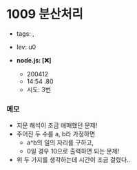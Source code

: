 # 1009 분산처리
 - tags: ,
 - lev: u0

- **node.js: [:x:]**
  - 200412
  - 14:54 .80
  - 시도: 3번

### 메모
 - 지문 해석이 조금 애매했던 문제!
 - 주어진 두 수를 a, b라 가정하면
    - a^b의 일의 자리를 구하고, 
    - 0일 경우 10으로 출력하면 되는 문제!
 - 위 두 가지를 생각하는데 시간이 조금 걸렸다..

